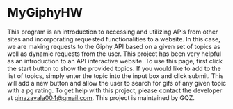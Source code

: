# MyGiphyHW
This program is an introduction to accessing and utilizing APIs from other sites and incorporating requested functionalities to a website.
In this case, we are making requests to the Giphy API based on a given set of topics as well as dynamic requests from the user.
This project has been very helpful as an introduction to an API interactive website.
To use this page, first click the start button to show the provided topics. If you would like to add to the list of topics, simply enter the topic into the input box and click submit. This will add a new button and allow the user to search for gifs of any given topic with a pg rating.
To get help with this project, please contact the developer at ginazavala004@gmail.com. This project is maintained by GQZ.
